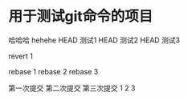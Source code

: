 # 用于测试git命令的项目
哈哈哈
hehehe
HEAD 测试1
HEAD 测试2
HEAD 测试3

revert 1

rebase 1
rebase 2
rebase 3

第一次提交
第二次提交
第三次提交 
1
2
3
